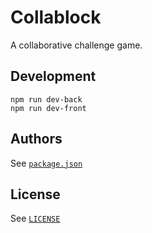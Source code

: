 # Collablock

A collaborative challenge game.

## Development

```
npm run dev-back
npm run dev-front
```

## Authors

See [`package.json`](./package.json)

## License

See [`LICENSE`](./LICENSE)
